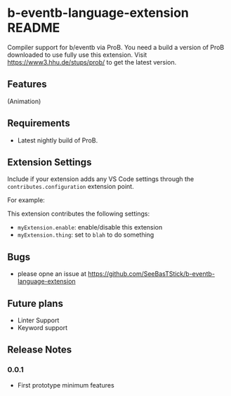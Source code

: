 # b-eventb-language-extension README

Compiler support for b/eventb via ProB. You need a build a version of ProB downloaded to use fully use this extension. Visit https://www3.hhu.de/stups/prob/ to get the latest version.


## Features

(Animation)

## Requirements

- Latest nightly build of ProB.


## Extension Settings

Include if your extension adds any VS Code settings through the `contributes.configuration` extension point.

For example:

This extension contributes the following settings:

* `myExtension.enable`: enable/disable this extension
* `myExtension.thing`: set to `blah` to do something

## Bugs
- please opne an issue at https://github.com/SeeBasTStick/b-eventb-language-extension


## Future plans
- Linter Support
- Keyword support

## Release Notes

### 0.0.1

- First prototype minimum features